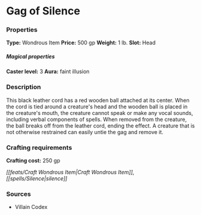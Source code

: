 ﻿---
Title: "Gag of Silence"
Type: "Wondrous Item"
Price: "500 gp"
Weight: "1 lb."
Slot: "Head"
Caster level: "3"
Aura: "faint illusion"
Description: |
  "This black leather cord has a red wooden ball attached at its center. When the cord is tied around a creature's head and the wooden ball is placed in the creature's mouth, the creature cannot speak or make any vocal sounds, including verbal components of spells. When removed from the creature, the ball breaks off from the leather cord, ending the effect. A creature that is not otherwise restrained can easily untie the gag and remove it."
Crafting cost: "250 gp"
Sources: "['Villain Codex']"
---

# Gag of Silence

### Properties

**Type:** Wondrous Item **Price:** 500 gp **Weight:** 1 lb. **Slot:** Head

##### Magical properties

**Caster level:** 3 **Aura:** faint illusion

### Description

This black leather cord has a red wooden ball attached at its center. When the cord is tied around a creature's head and the wooden ball is placed in the creature's mouth, the creature cannot speak or make any vocal sounds, including verbal components of spells. When removed from the creature, the ball breaks off from the leather cord, ending the effect. A creature that is not otherwise restrained can easily untie the gag and remove it.

### Crafting requirements

**Crafting cost:** 250 gp

_[[feats/Craft Wondrous Item|Craft Wondrous Item]]_, _[[spells/Silence|silence]]_

### Sources

* Villain Codex